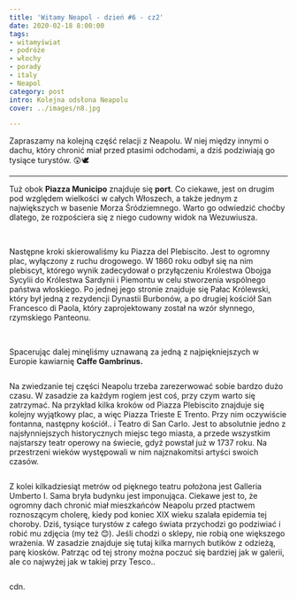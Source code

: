 ```yaml
---
title: 'Witamy Neapol - dzień #6 - cz2'
date: 2020-02-18 8:00:00
tags:
- witamyświat
- podróże 
- włochy
- porady
- italy
- Neapol
category: post
intro: Kolejna odsłona Neapolu
cover: ../images/n8.jpg

---
```

<p>Zapraszamy na kolejną część relacji z Neapolu. W niej między innymi o dachu, który chronić miał przed ptasimi odchodami, a dziś podziwiają go tysiące turystów. 😲🕊</p>

-----

<p>
  Tuż obok <b>Piazza Municipo</b> znajduje się <b>port</b>. Co ciekawe, jest on drugim pod względem wielkości w całych Włoszech, a także jednym z największych w basenie Morza Śródziemnego. Warto go odwiedzić choćby dlatego, że rozpościera się z niego cudowny widok na Wezuwiusza.
</p>

<div class='flex'>
  <img class='box image0' src='../static/posts-images/n801.jpg' alt=''/>
  <img class='box image0' src='../static/posts-images/n802.jpg' alt=''/>
  <img class='box image0' src='../static/posts-images/n803.jpg' alt=''/>
  <img class='box image0' src='../static/posts-images/n805.jpg' alt=''/>
  <img class='box image0' src='../static/posts-images/n804.jpg' alt=''/>
</div>

<p>
  Następne kroki skierowaliśmy ku Piazza del Plebiscito. Jest to ogromny plac, wyłączony z ruchu drogowego. W 1860 roku odbył się na nim plebiscyt, którego wynik zadecydował o przyłączeniu Królestwa Obojga Sycylii do Królestwa Sardynii i Piemontu w celu stworzenia wspólnego państwa włoskiego. Po jednej jego stronie znajduje się Pałac Królewski, który był jedną z rezydencji Dynastii Burbonów, a po drugiej kościół San Francesco di Paola, który zaprojektowany został na wzór słynnego, rzymskiego Panteonu.
</p>

<div class='flex'>
  <img class='box image0' src='../static/posts-images/n806.jpg' alt=''/>
  <img class='box image0' src='../static/posts-images/n807.jpg' alt=''/>
</div>

<p>Spacerując dalej minęliśmy uznawaną za jedną z najpiękniejszych w Europie kawiarnię <b>Caffe Gambrinus.</b></p>

<div class='backImage backImage1'>
  <img src='../static/posts-images/n808.jpg' alt=''/>
</div>

<p>
  Na zwiedzanie tej części Neapolu trzeba zarezerwować sobie bardzo dużo czasu. W zasadzie za każdym rogiem jest coś, przy czym warto się zatrzymać. Na przykład kilka kroków od Piazza Plebiscito znajduje się kolejny wyjątkowy plac, a więc Piazza Trieste E Trento. Przy nim oczywiście fontanna, następny kościół.. i Teatro di San Carlo. Jest to absolutnie jedno z najsłynniejszych historycznych miejsc tego miasta, a przede wszystkim najstarszy teatr operowy na świecie, gdyż powstał już w 1737 roku. Na przestrzeni wieków występowali w nim najznakomitsi artyści swoich czasów.
</p>

<div class='backImage backImage1'>
  <img src='../static/posts-images/n809.jpg' alt=''/>
</div>

<p>
  Z kolei kilkadziesiąt metrów od pięknego teatru położona jest Galleria Umberto I. Sama bryła budynku jest imponująca. Ciekawe jest to, że ogromny dach chronić miał mieszkańców Neapolu przed ptactwem roznoszącym cholerę, kiedy pod koniec XIX wieku szalała epidemia tej choroby. Dziś, tysiące turystów z całego świata przychodzi go podziwiać i robić mu zdjęcia (my też 😊). Jeśli chodzi o sklepy, nie robią one większego wrażenia. W zasadzie znajduje się tutaj kilka marnych butików z odzieżą, parę kiosków. Patrząc od tej strony można poczuć się bardziej jak w galerii, ale co najwyżej jak w takiej przy Tesco..
</p>

<div class='flex'>
  <img class='box image0' src='../static/posts-images/n810.jpg' alt=''/>
  <!-- <img class='box image0' src='../static/posts-images/n811.jpg' alt=''/> -->
</div>

<p>cdn.</p>